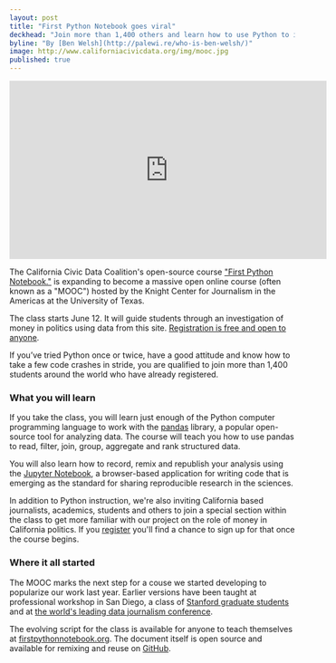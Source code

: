 ```yaml
---
layout: post
title: "First Python Notebook goes viral"
deckhead: "Join more than 1,400 others and learn how to use Python to investigate campaign cash."
byline: "By [Ben Welsh](http://palewi.re/who-is-ben-welsh/)"
image: http://www.californiacivicdata.org/img/mooc.jpg
published: true
---
```


<div class="embed-container">
    <iframe allowfullscreen="" frameborder="0" height="315" src="https://www.youtube.com/embed/plrVw3oy0aM" width="560"></iframe>
</div>

The California Civic Data Coalition's open-source course ["First Python Notebook."](http://www.firstpythonnotebook.org) is expanding to become a massive open online course (often known as a "MOOC") hosted by the Knight Center for Journalism in the Americas at the University of Texas.

The class starts June 12. It will guide students through an investigation of money in politics using data from this site. [Registration is free and open to anyone](http://journalismcourses.org/PDJ0517.html).

If you’ve tried Python once or twice, have a good attitude and know how to take a few code crashes in stride, you are qualified to join more than 1,400 students around the world who have already registered.

### What you will learn

If you take the class, you will learn just enough of the Python computer programming language to work with the [pandas](http://pandas.pydata.org/) library, a popular open-source tool for analyzing data. The course will teach you how to use pandas to read, filter, join, group, aggregate and rank structured data.

You will also learn how to record, remix and republish your analysis using the [Jupyter Notebook](http://jupyter.org/), a browser-based application for writing code that is emerging as the standard for sharing reproducible research in the sciences.

In addition to Python instruction, we're also inviting California based journalists, academics, students and others to join a special section within the class to get more familiar with our project on the role of money in California politics. If you [register](http://journalismcourses.org/PDJ0517.html) you'll find a chance to sign up for that once the course begins.

### Where it all started

The MOOC marks the next step for a couse we started developing to popularize our work last year. Earlier versions have been taught at professional workshop in San Diego, a class of [Stanford graduate students](http://www.californiacivicdata.org/2017/02/17/stanford-python-notebook/) and at [the world's leading data journalism conference](http://www.californiacivicdata.org/2017/03/12/nicar-python-notebook/).

The evolving script for the class is available for anyone to teach themselves at [firstpythonnotebook.org](http://www.firstpythonnotebook.org/). The document itself is open source and available for remixing and reuse on [GitHub](https://github.com/california-civic-data-coalition/first-python-notebook).
